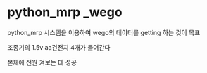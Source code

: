 # python_mrp _wego


python_mrp 시스템을 이용하여 wego의 데이터를 getting 하는 것이 목표  

조종기의 1.5v aa건전지 4개가 들어간다  

본체에 전원 켜보는 데 성공  
